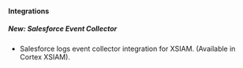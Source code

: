 
#### Integrations
##### New: Salesforce Event Collector
- Salesforce logs event collector integration for XSIAM. (Available in Cortex XSIAM).